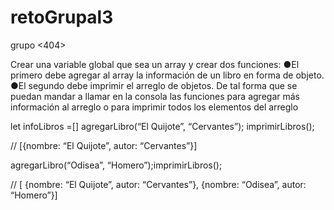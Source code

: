 # retoGrupal3

grupo <404>

Crear una variable global que sea un array y crear dos funciones:
●El primero debe agregar al array la información de un libro en forma de objeto.
●El segundo debe imprimir el arreglo de objetos. De tal forma que se puedan mandar a llamar en la consola las funciones para agregar más información al arreglo o para imprimir todos los elementos del arreglo

let infoLibros =[]
agregarLibro(“El Quijote”, “Cervantes”);
imprimirLibros(); 

// [{nombre: “El Quijote”, autor: “Cervantes”}]

agregarLibro(“Odisea”, “Homero”);imprimirLibros(); 

// [   {nombre: “El Quijote”, autor: “Cervantes”},   {nombre: “Odisea”, autor: “Homero”}]

